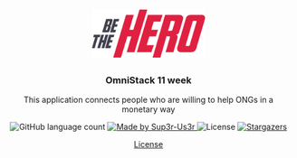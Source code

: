 <h1 align="center">
  <img alt="Be The Hero" src="https://raw.githubusercontent.com/Sup3r-Us3r/bethehero/master/frontend/src/assets/logo.png" width="200px" />
</h1>

<h3 align="center">OmniStack 11 week</h3>

<p align="center">This application connects people who are willing to help ONGs in a monetary way</p>

<p align="center">
  <img alt="GitHub language count" src="https://img.shields.io/github/languages/count/Sup3r-Us3r/bethehero?color=%2304D361">

  <a href="https://github.com/Sup3r-Us3r">
    <img alt="Made by Sup3r-Us3r" src="https://img.shields.io/badge/made%20by-Sup3r%20Us3r-%2304D361">
  </a>

  <img alt="License" src="https://img.shields.io/badge/license-MIT-%2304D361">

  <a href="https://github.com/Sup3r-Us3r/bethehero/stargazers">
    <img alt="Stargazers" src="https://img.shields.io/github/stars/Sup3r-Us3r/bethehero?style=social">
  </a>
</p>

<p align="center">
  <a href="https://github.com/Sup3r-Us3r/bethehero/blob/master/LICENSE" target="_blank">License</a>
</p>
